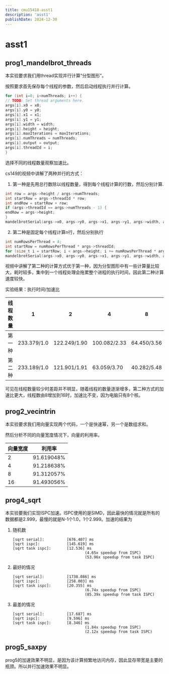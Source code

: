 ```yaml
---
title: cmu15418-asst1
description: 'asst1'
publishDate: 2024-12-30
---
```


# asst1
## prog1_mandelbrot_threads 


本实验要求我们用thread实现并行计算“分型图形”。

按照要求首先保存每个线程的参数，然后启动线程执行并行计算。
```cpp
for (int i=0; i<numThreads; i++) {
// TODO: Set thread arguments here.
args[i].x0 = x0;
args[i].y0 = y0;
args[i].x1 = x1;
args[i].y1 = y1;
args[i].width = width;
args[i].height = height;
args[i].maxIterations = maxIterations;
args[i].numThreads = numThreads;
args[i].output = output;
args[i].threadId = i;
}
```

选择不同的线程数量观察加速比。

cs149的视频中讲解了两种并行的方式：
1. 第一种是先用总行数除以线程数量，得到每个线程计算的行数，然后分别计算.  
```cpp
int row = args->height / args->numThreads;
int startRow = args->threadId * row;
int endRow = startRow + row;
if (args->threadId == args->numThreads - 1) {
endRow = args->height;
}
mandelbrotSerial(args->x0, args->y0, args->x1, args->y1, args->width, args->height, startRow, endRow, args->maxIterations, args->output);
```
2. 第二种是固定每个线程计算n行，然后分别执行
```cpp
int numRowsPerThread = 4;
int startRow = numRowsPerThread * args->threadId;
for (size_t i = startRow; i < args->height; i += numRowsPerThread * args->numThreads)
mandelbrotSerial(args->x0, args->y0, args->x1, args->y1, args->width, args->height, i, i + numRowsPerThread, args->maxIterations, args->output);
```

视频中讲解了第二种的计算方式优于第一种，因为分型图形中有一些计算量比较大，耗时较多，集中到一个线程处理会拖累整个进程的执行时间，因此第二种计算速度较快。

实验结果：执行时间/加速比

| 线程数量 | 1           | 2            | 4            | 8           | 16          |
| ---- | ----------- | ------------ | ------------ | ----------- | ----------- |
| 第一种  | 233.379/1.0 | 122.249/1.90 | 100.082/2.33 | 64.450/3.56 | 43.683/5.25 |
| 第二种  | 233.189/1.0 | 121.901/1.91 | 63.059/3.70  | 40.282/5.48 | 40.246/5.90 |


可见在线程数量较少时差距并不明显，随着线程的数量逐渐增多，第二种方式的加速比更大，线程数由8增加到16时，加速比不变，因为电脑只有8个核。

## prog2_vecintrin


本实验要求我们用向量实现两个代码，一个是快速幂，另一个是数组求和。

然后分析不同的向量宽度情况下，向量的利用率。

| 向量宽度 | 利用率   |
| ---- | ----------- |
| 2    | 91.619048%  |
| 4    | 91.218638%  |
| 8    | 91.312057%  |
| 16   |  91.493056% |


## prog4_sqrt

本实验要我们实现ISPC加速。ISPC使用的是SIMD，因此最快的情况就是所有的数据都是2.999，最慢的就是N-1个1.0，1个2.999。加速的结果为

1. 随机数
    ```
    [sqrt serial]:          [676.407] ms
    [sqrt ispc]:            [145.619] ms
    [sqrt task ispc]:       [12.536] ms
                                    (4.65x speedup from ISPC)
                                    (53.96x speedup from task ISPC)
    ```
2. 最好的情况
    ```
    [sqrt serial]:          [1738.086] ms
    [sqrt ispc]:            [258.003] ms
    [sqrt task ispc]:       [20.355] ms
                                    (6.74x speedup from ISPC)
                                    (85.39x speedup from task ISPC)
    ```
3. 最差的情况
    ```
    [sqrt serial]:          [17.687] ms
    [sqrt ispc]:            [9.596] ms
    [sqrt task ispc]:       [8.346] ms
                                    (1.84x speedup from ISPC)
                                    (2.12x speedup from task ISPC)
    ```


## prog5_saxpy

prog5的加速效果不明显，是因为该计算频繁地访问内存，因此显存带宽是主要的瓶颈。所以并行加速效果不明显。

